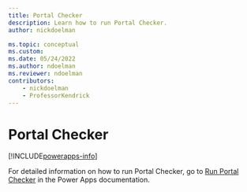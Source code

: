 ```yaml
---
title: Portal Checker
description: Learn how to run Portal Checker.
author: nickdoelman

ms.topic: conceptual
ms.custom: 
ms.date: 05/24/2022
ms.author: ndoelman
ms.reviewer: ndoelman
contributors:
    - nickdoelman
    - ProfessorKendrick
---
```


# Portal Checker

[!INCLUDE[powerapps-info](../includes/cc-powerapps-info.md)]

For detailed information on how to run Portal Checker, go to [Run Portal Checker](/powerapps/maker/portals/admin/portal-checker) in the Power Apps documentation.
